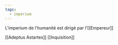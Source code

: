 ```yaml
---
tags:
  - imperium
---
```

L'imperium de l'humanité est dirigé par l'[[Empereur]] 




[[Adeptus Astartes]]
[[Inquisition]]
